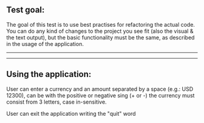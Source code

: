 Test goal:
----------------------
The goal of this  test is to use best practises for refactoring the actual code.
You can do any kind of changes to the project you see fit (also the visual & the text output), 
but the basic functionality must be the same, as described in the usage of the application.


----------------------
----------------------

Using the application:
----------------------
User can enter a currency and an amount separated by a space (e.g.: USD 12300), can be with the positive or negative sing (+ or -)
the currency must consist from 3 letters, case in-sensitive.

User can exit the application writing the "quit" word